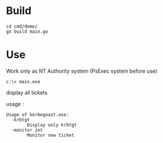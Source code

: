 # Build

```
cd cmd/demo/
go build main.go
```

# Use

Work only as NT Authority system (PsExec system before use)

```
c:\> main.exe
```

display all tickets

usage :

```
Usage of kerbegoast.exe:
  -krbtgt
        Display only krbtgt
  -monitor int
        Monitor new ticket

```
